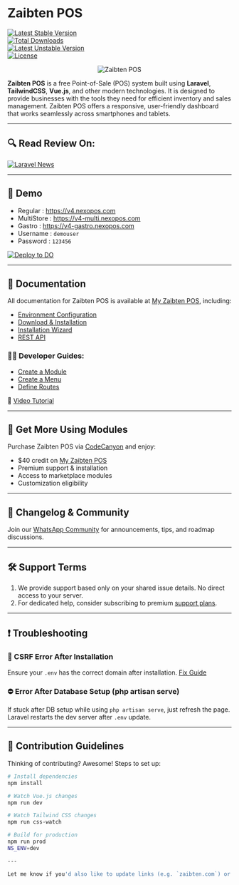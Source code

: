 # Zaibten POS

[![Latest Stable Version](https://poser.pugx.org/blair2004/nexopos/v)](//packagist.org/packages/blair2004/nexopos)  
[![Total Downloads](https://poser.pugx.org/blair2004/nexopos/downloads)](//packagist.org/packages/blair2004/nexopos)  
[![Latest Unstable Version](https://poser.pugx.org/blair2004/nexopos/v/unstable)](//packagist.org/packages/blair2004/nexopos)  
[![License](https://poser.pugx.org/blair2004/nexopos/license)](//packagist.org/packages/blair2004/nexopos)

<p align="center">
  <img src="https://user-images.githubusercontent.com/5265663/162700085-40ed00ca-9154-42cb-850a-ccf1c2db2d5d.png" alt="Zaibten POS"/>
</p>

**Zaibten POS** is a free Point-of-Sale (POS) system built using **Laravel**, **TailwindCSS**, **Vue.js**, and other modern technologies. It is designed to provide businesses with the tools they need for efficient inventory and sales management. Zaibten POS offers a responsive, user-friendly dashboard that works seamlessly across smartphones and tablets.

---

## 🔍 Read Review On:
[![Laravel News](https://user-images.githubusercontent.com/5265663/186377311-c42ddd2c-bc84-465c-a3b6-94e6df8d68bc.jpg)](https://laravel-news.com/nexopos-point-of-sale-for-laravel?utm_source=github.com&utm_medium=readme&utm_campagin=nexopos)

---

## 🚀 Demo

- Regular : https://v4.nexopos.com  
- MultiStore : https://v4-multi.nexopos.com  
- Gastro : https://v4-gastro.nexopos.com  
- Username : `demouser`  
- Password : `123456`

[![Deploy to DO](https://www.deploytodo.com/do-btn-blue.svg)](https://cloud.digitalocean.com/apps/new?repo=https://github.com/blair2004/NexoPOS/tree/v5.0.x&refcode=ebdb80cb0ec7)

---

## 📘 Documentation

All documentation for Zaibten POS is available at [My Zaibten POS](https://my.nexopos.com/en/documentation), including:

- [Environment Configuration](https://my.nexopos.com/en/documentation/getting-started/configuring-the-environment)
- [Download & Installation](https://my.nexopos.com/en/documentation/getting-started/download-and-install)
- [Installation Wizard](https://my.nexopos.com/en/documentation/getting-started/installation-wizard)
- [REST API](https://docs.api.nexopos.com)

### 👨‍💻 Developer Guides:

- [Create a Module](https://my.nexopos.com/en/documentation/developpers-guides/how-to-create-a-module-for-nexopos-4-x)
- [Create a Menu](https://my.nexopos.com/en/documentation/developpers-guides/how-to-create-a-menu-on-nexopos-4-x)
- [Define Routes](https://my.nexopos.com/en/documentation/developpers-guides/how-to-register-routes-for-modules)

🎥 [Video Tutorial](https://www.youtube.com/watch?v=V80-hOJCywY)

---

## 🧩 Get More Using Modules

Purchase Zaibten POS via [CodeCanyon](https://codecanyon.net/item/nexopos-4x-pos-crm-inventory-manager/31188619) and enjoy:

- $40 credit on [My Zaibten POS](https://my.nexopos.com/en/marketplace)
- Premium support & installation
- Access to marketplace modules
- Customization eligibility

---

## 📢 Changelog & Community

Join our [WhatsApp Community](https://chat.whatsapp.com/KHWgNmfcfJy7SwJiRQTmG8) for announcements, tips, and roadmap discussions.

---

## 🛠 Support Terms

1. We provide support based only on your shared issue details. No direct access to your server.
2. For dedicated help, consider subscribing to premium [support plans](https://my.nexopos.com/en/account/checkout/premium).

---

## ❗ Troubleshooting

### 🔁 CSRF Error After Installation

Ensure your `.env` has the correct domain after installation. [Fix Guide](https://my.nexopos.com/en/documentation/troubleshooting/how-to-fix-csrf-token-mismatch-on-nexopos-4-x)

### ⛔ Error After Database Setup (php artisan serve)

If stuck after DB setup while using `php artisan serve`, just refresh the page. Laravel restarts the dev server after `.env` update.

---

## 🤝 Contribution Guidelines

Thinking of contributing? Awesome! Steps to set up:

```bash
# Install dependencies
npm install

# Watch Vue.js changes
npm run dev

# Watch Tailwind CSS changes
npm run css-watch

# Build for production
npm run prod
NS_ENV=dev

---

Let me know if you'd also like to update links (e.g. `zaibten.com`) or if you'd like the logo/image replaced as well.
